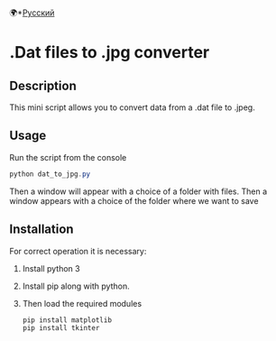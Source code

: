 🌍*[Русский](README.md)

# .Dat files to .jpg converter

## Description 

This mini script allows you to convert data from a .dat file to .jpeg. 

## Usage 

Run the script from the console 
   ```powershell
   python dat_to_jpg.py
   ```

Then a window will appear with a choice of a folder with files. Then a window appears with a choice of the folder where we want to save 

## Installation 

For correct operation it is necessary:

1.  Install python 3

2. Install pip along with python.

3. Then load the required modules 

   ```powershell
   pip install matplotlib
   pip install tkinter
   ```

